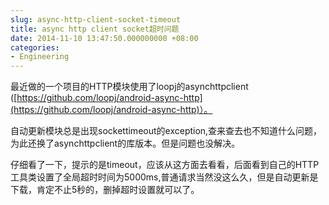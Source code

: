 ```yaml
---
slug: async-http-client-socket-timeout
title: async http client socket超时问题
date: 2014-11-10 13:47:50.000000000 +08:00
categories:
- Engineering
---
```

最近做的一个项目的HTTP模块使用了loopj的asynchttpclient ([https://github.com/loopj/android-async-http](https://github.com/loopj/android-async-http)）。

自动更新模块总是出现sockettimeout的exception,查来查去也不知道什么问题，为此还换了asynchttpclient的库版本。但是问题也没解决。

仔细看了一下，提示的是timeout，应该从这方面去看看，后面看到自己的HTTP工具类设置了全局超时时间为5000ms,普通请求当然没这么久，但是自动更新是下载，肯定不止5秒的，删掉超时设置就可以了。